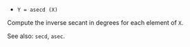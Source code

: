 * `Y = asecd (X)`

Compute the inverse secant in degrees for each element of `X`.

See also: `secd`, `asec`.
